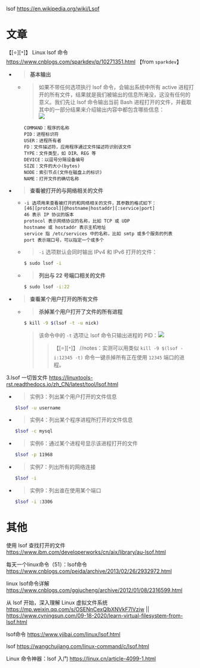 
lsof https://en.wikipedia.org/wiki/Lsof

# 文章

【[:star:][`*`]】 Linux lsof 命令 https://www.cnblogs.com/sparkdev/p/10271351.html  【from `sparkdev`】
- > **基本输出**
  * > 如果不带任何选项执行 lsof 命令，会输出系统中所有 active 进程打开的所有文件，结果就是我们被输出的信息所淹没，这没有任何的意义。我们先让 lsof 命令输出当前 Bash 进程打开的文件，并截取其中的一部分结果来介绍输出内容中都包含哪些信息： <br> ![](https://img2018.cnblogs.com/blog/952033/201901/952033-20190115130705738-1932625228.png)
    ```console
    COMMAND：程序的名称
    PID：进程标识符
    USER：进程所有者
    FD：文件描述符，应用程序通过文件描述符识别该文件
    TYPE：文件类型，如 DIR、REG 等
    DEVICE：以逗号分隔设备编号
    SIZE：文件的大小(bytes)
    NODE：索引节点(文件在磁盘上的标识)
    NAME：打开文件的确切名称
    ```
- > **查看被打开的与网络相关的文件**
  * >
    ```console 
    -i 选项用来查看被打开的和网络相关的文件，其参数的格式如下：
    [46][protocol][@hostname|hostaddr][:service|port]
    46 表示 IP 协议的版本
    protocol 表示网络协议的名称，比如 TCP 或 UDP  
    hostname 或 hostaddr 表示主机地址
    service 指 /etc/services 中的名称，比如 smtp 或多个服务的列表
    port 表示端口号，可以指定一个或多个
    ```
  * > `-i` 选项默认会同时输出 IPv4 和 IPv6 打开的文件：
    ```sh
    $ sudo lsof -i
    ```
  * > **列出与 22 号端口相关的文件**
    ```sh
    $ sudo lsof -i:22
    ```
- > **查看某个用户打开的所有文件**
  * > **杀掉某个用户打开了文件的所有进程**
    ```sh
    $ kill -9 $(lsof -t -u nick)
    ```
    > 该命令中的 `-t` 选项让 lsof 命令只输出进程的 PID：![](https://img2018.cnblogs.com/blog/952033/201901/952033-20190115132038422-864167888.png)
    >> 【[:star:][`*`]】 //notes：实测可以用类似 `kill -9 $(lsof -i:12345 -t)` 命令一键杀掉所有正在使用 `12345` 端口的进程。

3.lsof 一切皆文件 https://linuxtools-rst.readthedocs.io/zh_CN/latest/tool/lsof.html
- > 实例3：列出某个用户打开的文件信息
  ```sh
  $lsof -u username
  ```
- > 实例4：列出某个程序进程所打开的文件信息
  ```sh
  $lsof -c mysql
  ```
- > 实例6：通过某个进程号显示该进程打开的文件
  ```sh
  $lsof -p 11968
  ```
- > 实例7：列出所有的网络连接
  ```sh
  $lsof -i
  ```
- > 实例9：列出谁在使用某个端口
  ```sh
  $lsof -i :3306
  ```

# 其他

使用 lsof 查找打开的文件 https://www.ibm.com/developerworks/cn/aix/library/au-lsof.html

每天一个linux命令（51）：lsof命令 https://www.cnblogs.com/peida/archive/2013/02/26/2932972.html

linux lsof命令详解 https://www.cnblogs.com/ggjucheng/archive/2012/01/08/2316599.html

从 lsof 开始，深入理解 Linux 虚拟文件系统 https://mp.weixin.qq.com/s/OSENnCexQlbXNVkF7lVzjw || https://www.cyningsun.com/09-18-2020/learn-virtual-filesystem-from-lsof.html

lsof命令 https://www.yiibai.com/linux/lsof.html

lsof https://wangchujiang.com/linux-command/c/lsof.html

Linux 命令神器：lsof 入门 https://linux.cn/article-4099-1.html
